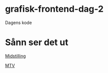 # grafisk-frontend-dag-2
Dagens kode

# Sånn ser det ut
[Midstilling](https://gloer.github.io/grafisk-frontend-dag-2/midtstilling)

[MTV](https://gloer.github.io/grafisk-frontend-dag-2/mtv)


